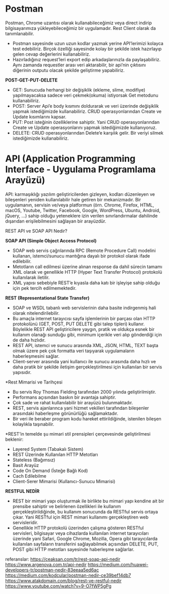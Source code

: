 # Postman


Postman, Chrome uzantısı olarak kullanabileceğimiz veya direct indirip bilgisayarımıza yükleyebileceğimiz bir uygulamadır. Rest Client olarak da tanımlanabilir.
* Postman sayesinde uzun uzun kodlar yazmak yerine API’lerimizi kolayca test edebiliriz. Birçok özelliği sayesinde kolay bir şekilde istek hazırlayıp gelen cevap değerlerini kullanabiliriz.
* Hazırladığınız request’leri export edip arkadaşlarınızla da paylaşabiliriz. Aynı zamanda requestler arası veri aktarabilir, bir api’nin çıktısını diğerinin outputu olacak şekilde geliştirme yapabiliriz. 

**POST-GET-PUT-DELETE**
* GET: Sunucuda herhangi bir değişiklik (ekleme, slime, modifiye) yapılmayacaksa sadece veri çekmek(okuma) istiyorsak Get metodunu kullanabiliriz.
* POST: Server Api’e body kısmını doldurarak ve veri üzerinde değişiklik yapmak istediğimizde kullanabiliriz. CRUD operasyonlarından Create ve Update kısımlarını kapsar.
* PUT: Post isteğinin özelliklerine sahiptir. Yani CRUD operasyonlarından Create ve Update operasyonlarını yapmak istediğimizde kullanıyoruz.
* DELETE: CRUD operasyonlarından Delete’e karşılık gelir. Bir veriyi silmek istediğimizde kullanabiliriz.  
  
 # API (Application Programming Interface - Uygulama Programlama Arayüzü)
   
API:  karmaşıklığı yazılım geliştiricilerden gizleyen, kodları düzenleyen ve bileşenleri yeniden kullanılabilir hale getiren bir mekanizmadır.
Bir uygulamanın, servisin ve/veya platformun (örn. Chrome, Firefox, HTML, macOS, Youtube, Twitter, Facebook, Google, WordPress, Ubuntu, Android, jQuery, ...) sahip olduğu yeteneklere izin verilen sınırlandırmalar dahilinde dışarıdan erişilebilmesini sağlayan bir arayüzdür.

   REST API ve SOAP API Nedir?
   
**SOAP API (Simple Object Access Protocol)**
* SOAP web servis çağrılarında RPC (Remote Procedure Call) modelini kullanan, istemci/sunucu mantığına dayalı bir protokol olarak ifade edilebilir. 
* Metotların call edilmesi üzerine alınan response da dahil sürecin tamamı XML olarak ve genellikle HTTP (Hyper Text Transfer Protocol) protokolü kullanılarak iletilir. 
* XML yapısı sebebiyle REST’e kıyasla daha katı bir işleyişe sahip olduğu için pek tercih edilmemektedir. 

**REST  (Representational State Transfer)**
* SOAP ve WSDL tabanlı web servislerinin daha basite indirgenmiş hali olarak nitelendirilebilir. 
* Bu amaçla internet tarayıcısı sayfa işlemlerinin bir parçası olan HTTP protokolünü (GET, POST, PUT DELETE gibi talep tipleri) kullanır. Böylelikle REST API geliştiricilere yaygın, pratik ve oldukça esnek bir kullanım olanağı sunduğu gibi, minimum içerikle veri alıp gönderdiği için de daha hızlıdır. 
* REST API, istemci ve sunucu arasında XML, JSON, HTML, TEXT başta olmak üzere pek çok formatta veri taşıyarak uygulamaların haberleşmesini sağlar.
* Client-server arasında yani kullanıcı ile sunucu arasında daha hızlı ve daha pratik bir şekilde iletişim gerçekleştirilmesi için kullanılan bir servis yapısıdır.

*Rest Mimarisi ve Tarihçesi
* Bu servis Roy Thomas Fielding tarafından 2000 yılında geliştirilmiştir.
* Performans açısından baskın bir avantaja sahiptir.
* Çok sade ve rahat kullanılabilir bir arayüzü bulunmaktadır.
* REST, servis ajanlarınca yani hizmet vekilleri tarafından bileşenler arasındaki haberleşme görünürlüğü sağlamaktadır.
* Bir veri ile beraber program kodu hareket ettirildiğinde, istenilen bileşen kolaylıkla taşınabilir.

*REST’in temelde şu mimari stil prensipleri çerçevesinde geliştirilmesi beklenir:
* Layered System (Tabakalı Sistem)
* REST Üzerinde Kullanılan HTTP Metotları
* Stateless (Bağımsız)
* Basit Arayüz
* Code On Demand (İsteğe Bağlı Kod)
* Cach Edilebilme
* Client-Serer Mimarisi (Kullanıcı-Sunucu Mimarisi)

**RESTFUL NEDİR**
* REST bir mimari yapı oluşturmak ile birlikte bu mimari yapı kendine ait bir prensibe sahiptir ve belirlenen özellikleri ile kullanım gerçekleştirildiğinde, bu kullanım sonucunda da RESTful servis ortaya çıkar. Yani RESTful için REST mimari kullanımı gerçekleştiren web servisleridir.
* Genellikle HTTP protokolü üzerinden çalışma gösteren RESTful servisleri, bilgisayar veya cihazlarda kullanılan internet tarayıcıları üzerinde yani Safari, Google Chrome, Mozilla, Opera gibi tarayıcılarda kullanılan sayfaların transferini sağlayabilmek açısından DELETE, PUT, POST gibi HTTP metotları sayesinde haberleşme sağlarlar.



referanslar:
https://ceaksan.com/tr/rest-soap-api-nedir
https://www.argenova.com.tr/api-nedir
https://medium.com/huawei-developers-tr/postman-nedir-83eeaa5ed6ac
https://medium.com/kodcular/postman-nedir-ce39bef14db7
https://www.atakdomain.com/blog/rest-ve-restful-nedir
https://www.youtube.com/watch?v=9-O7fWP5gPg
